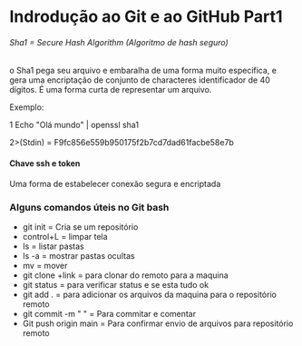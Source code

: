 # Indrodução ao Git e ao GitHub Part1



###### Sha1 = Secure Hash Algorithm (Algoritmo de hash seguro)

o Sha1 pega seu arquivo e embaralha de uma forma muito especifica, e gera uma encriptação de conjunto de characteres identificador de 40 dígitos.  É uma forma curta de representar um arquivo.

Exemplo: 

1 Echo "Olá mundo" | openssl sha1

2>(Stdin) = F9fc856e559b950175f2b7cd7dad61facbe58e7b



#### Chave ssh e token

Uma forma de estabelecer conexão segura e encriptada



### Alguns comandos úteis no Git bash

- git init = Cria se um repositório
- control+L = limpar tela
- ls = listar pastas
- ls -a = mostrar pastas ocultas
- mv = mover
- git clone +link = para clonar do remoto para a maquina
- git status = para verificar status e se esta tudo ok
- git add . = para adicionar os arquivos da maquina para o repositório remoto 
- git commit -m " " = Para commitar e comentar
- Git push origin  main = Para confirmar envio de arquivos para repositório remoto

